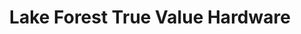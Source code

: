 ---
title: "Lake Forest True Value Hardware"
url: /lake-forest/lake-forest-true-value-hardware/
shop: Eisenwaren
---